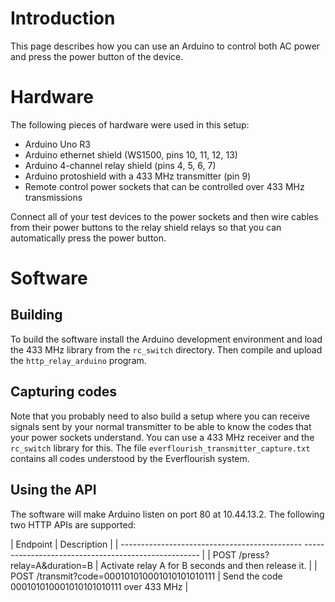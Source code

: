 # Introduction

This page describes how you can use an Arduino to control both AC
power and press the power button of the device.

# Hardware

The following pieces of hardware were used in this setup:

- Arduino Uno R3
- Arduino ethernet shield (WS1500, pins 10, 11, 12, 13)
- Arduino 4-channel relay shield (pins 4, 5, 6, 7)
- Arduino protoshield with a 433 MHz transmitter (pin 9)
- Remote control power sockets that can be controlled over 433 MHz transmissions

Connect all of your test devices to the power sockets and then wire
cables from their power buttons to the relay shield relays so that you
can automatically press the power button.

# Software

## Building

To build the software install the Arduino development environment and
load the 433 MHz library from the `rc_switch` directory. Then compile
and upload the `http_relay_arduino` program.

## Capturing codes

Note that you probably need to also build a setup where you can
receive signals sent by your normal transmitter to be able to know the
codes that your power sockets understand. You can use a 433 MHz
receiver and the `rc_switch` library for this. The file
`everflourish_transmitter_capture.txt` contains all codes understood
by the Everflourish system.

## Using the API

The software will make Arduino listen on port 80 at 10.44.13.2. The
following two HTTP APIs are supported:

| Endpoint                                     | Description                                         |
| --------------------------------------------- ---------------------------------------------------- |
| POST /press?relay=A&duration=B               | Activate relay A for B seconds and then release it. |
| POST /transmit?code=000101010001010101010111 | Send the code 000101010001010101010111 over 433 MHz |


